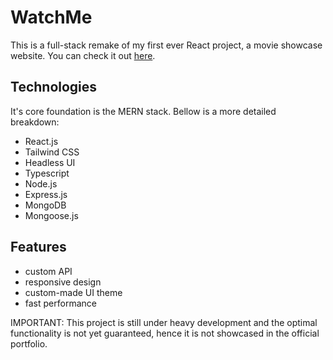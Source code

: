 
# WatchMe

This is a full-stack remake of my first ever React project, a movie showcase website. You can check it out [here](https://watch-me-client.vercel.app).


## Technologies
It's core foundation is the MERN stack. Bellow is a more detailed breakdown:

- React.js
- Tailwind CSS
- Headless UI
- Typescript
- Node.js
- Express.js
- MongoDB
- Mongoose.js


## Features

- custom API
- responsive design
- custom-made UI theme
- fast performance

IMPORTANT: This project is still under heavy development and the optimal functionality is not yet guaranteed, hence it is not showcased in the official portfolio.

